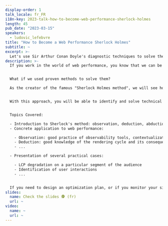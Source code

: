 ```yaml
---
display-order: 1
talk_locale: fr_FR
i18n-key: 2023-talk-how-to-become-web-performance-sherlock-holmes
length: 45
pub_date: "2023-03-15"
speakers:
  - ludovic_lefebvre
title: "How to Become a Web Performance Sherlock Holmes"
subtitle: ~
excerpt: >-
  Let's use Sir Arthur Conan Doyle's diagnostic techniques to solve the mysteries of web performance.
description: >-
  If you work in the world of web performance, you know that we can be confronted with complex problems. How do we speed up the experience of users with slow-loading pages, not speed up the browsing experience of those who already have the best display speed?


  What if we used proven methods to solve them?  

  As the creator of the famous "Sherlock Holmes method", we will see how Sir Arthur Conan Doyle will help us explore a systematic diagnostic methodology applicable to web performance.


  With this approach, you will be able to identify and solve technical problems with ease. Using real-world examples, you'll learn how to collect data, analyze the results, and formulate a strategy to solve the problems. 


  Topics Covered:

  - Introduction to Sherlock's method: observation, deduction, abduction, evaluation, verification and communication  
  - Concrete application to web performance:  

    - Observation: good practice of observability tools, contextualization of incidents, statistical analysis of Web Core Vitals contributors.
    - Deduction: good knowledge of the rendering cycle and its consequences
    - ...

  - Presentation of several practical cases:

    - LCP degradation on a particular segment of the audience 
    - Identification of user interactions
    - ...


  If you need to design an optimization plan, or if you monitor your site's performance on a daily basis for the slightest regression, this presentation is for you.
slides:
  name: Check the slides 🕵️ (fr)
  url: ~
video:
  name: ~
  url: ~
---
```

